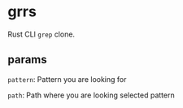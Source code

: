 # grrs

Rust CLI `grep` clone.

## params
  `pattern`: Pattern you are looking for

  `path`: Path where you are looking selected pattern


